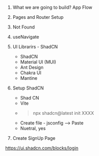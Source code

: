 1. What we are going to build? App Flow

2. Pages and Router Setup

3. Not Found

4. useNavigate

5. UI Librarirs - ShadCN

    - ShadCN
    - Material UI (MUI)
    - Ant Design
    - Chakra UI
    - Mantine

6. Setup ShadCN
    - Shad CN
    - Vite
    - > npx shadcn@latest init XXXX
    - Create file - jsconfig --> Paste
    - Nuetral, yes 

5. Create SignUp Page

https://ui.shadcn.com/blocks/login